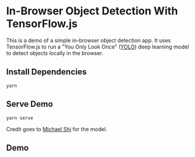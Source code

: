 # In-Browser Object Detection With TensorFlow.js

This is a demo of a simple in-browser object detection app. It uses TensorFlow.js to run a "You Only Look Once" ([YOLO](https://github.com/ModelDepot/tfjs-yolo-tiny)) deep learning model to detect objects locally in the browser.

## Install Dependencies

    yarn

## Serve Demo

    yarn serve

Credit goes to [Michael Shi](https://modeldepot.io/mikeshi/tiny-yolo-in-javascript#discussion) for the model.

## Demo
